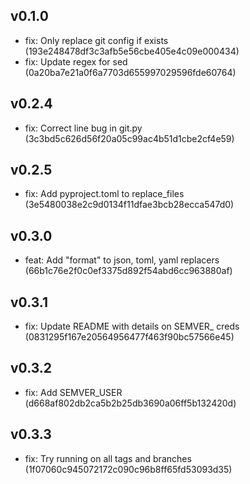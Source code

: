 ## v0.1.0

- fix: Only replace git config if exists (193e248478df3c3afb5e56cbe405e4c09e000434)
- fix: Update regex for sed (0a20ba7e21a0f6a7703d655997029596fde60764)

## v0.2.4

- fix: Correct line bug in git.py (3c3bd5c626d56f20a05c99ac4b51d1cbe2cf4e59)

## v0.2.5

- fix: Add pyproject.toml to replace_files (3e5480038e2c9d0134f11dfae3bcb28ecca547d0)

## v0.3.0

- feat: Add "format" to json, toml, yaml replacers (66b1c76e2f0c0ef3375d892f54abd6cc963880af)

## v0.3.1

- fix: Update README with details on SEMVER_ creds (0831295f167e20564956477f463f90bc57566e45)

## v0.3.2

- fix: Add SEMVER_USER (d668af802db2ca5b2b25db3690a06ff5b132420d)

## v0.3.3

- fix: Try running on all tags and branches (1f07060c945072172c090c96b8ff65fd53093d35)

